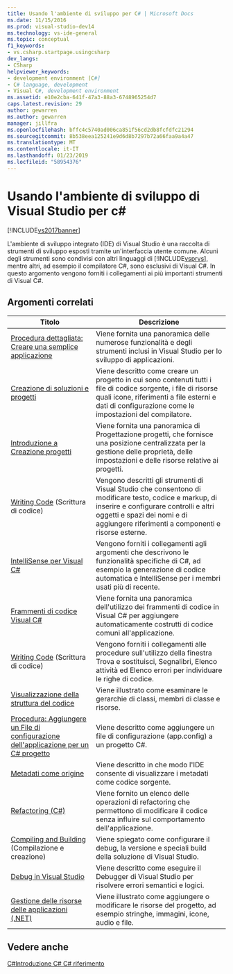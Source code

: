 ```yaml
---
title: Usando l'ambiente di sviluppo per C# | Microsoft Docs
ms.date: 11/15/2016
ms.prod: visual-studio-dev14
ms.technology: vs-ide-general
ms.topic: conceptual
f1_keywords:
- vs.csharp.startpage.usingcsharp
dev_langs:
- CSharp
helpviewer_keywords:
- development environment [C#]
- C# language, development
- Visual C#, development environment
ms.assetid: e10e2cba-641f-47a3-88a3-6748965254d7
caps.latest.revision: 29
author: gewarren
ms.author: gewarren
manager: jillfra
ms.openlocfilehash: bffc4c5740ad006ca851f56cd2db8fcfdfc21294
ms.sourcegitcommit: 8b538eea125241e9d6d8b7297b72a66faa9a4a47
ms.translationtype: MT
ms.contentlocale: it-IT
ms.lasthandoff: 01/23/2019
ms.locfileid: "58954376"
---
```

# <a name="using-the-visual-studio-development-environment-for-c"></a>Usando l'ambiente di sviluppo di Visual Studio per c# #
[!INCLUDE[vs2017banner](../includes/vs2017banner.md)]

L'ambiente di sviluppo integrato (IDE) di Visual Studio è una raccolta di strumenti di sviluppo esposti tramite un'interfaccia utente comune. Alcuni degli strumenti sono condivisi con altri linguaggi di [!INCLUDE[vsprvs](../includes/vsprvs-md.md)], mentre altri, ad esempio il compilatore C#, sono esclusivi di Visual C#. In questo argomento vengono forniti i collegamenti ai più importanti strumenti di Visual C#.

## <a name="related-topics"></a>Argomenti correlati

|Titolo|Descrizione|
|-----------|-----------------|
|[Procedura dettagliata: Creare una semplice applicazione](../ide/walkthrough-create-a-simple-application-with-visual-csharp-or-visual-basic.md)|Viene fornita una panoramica delle numerose funzionalità e degli strumenti inclusi in Visual Studio per lo sviluppo di applicazioni.|
|[Creazione di soluzioni e progetti](../ide/creating-solutions-and-projects.md)|Viene descritto come creare un progetto in cui sono contenuti tutti i file di codice sorgente, i file di risorse quali icone, riferimenti a file esterni e dati di configurazione come le impostazioni del compilatore.|
|[Introduzione a Creazione progetti](http://msdn.microsoft.com/898dd854-c98d-430c-ba1b-a913ce3c73d7)|Viene fornita una panoramica di Progettazione progetti, che fornisce una posizione centralizzata per la gestione delle proprietà, delle impostazioni e delle risorse relative ai progetti.|
|[Writing Code](../ide/writing-code-in-the-code-and-text-editor.md) (Scrittura di codice)|Vengono descritti gli strumenti di Visual Studio che consentono di modificare testo, codice e markup, di inserire e configurare controlli e altri oggetti e spazi dei nomi e di aggiungere riferimenti a componenti e risorse esterne.|
|[IntelliSense per Visual C#](../ide/visual-csharp-intellisense.md)|Vengono forniti i collegamenti agli argomenti che descrivono le funzionalità specifiche di C#, ad esempio la generazione di codice automatica e IntelliSense per i membri usati più di recente.|
|[Frammenti di codice Visual C#](../ide/visual-csharp-code-snippets.md)|Viene fornita una panoramica dell'utilizzo dei frammenti di codice in Visual C# per aggiungere automaticamente costrutti di codice comuni all'applicazione.|
|[Writing Code](../ide/writing-code-in-the-code-and-text-editor.md) (Scrittura di codice)|Vengono forniti i collegamenti alle procedure sull'utilizzo della finestra Trova e sostituisci, Segnalibri, Elenco attività ed Elenco errori per individuare le righe di codice.|
|[Visualizzazione della struttura del codice](../ide/viewing-the-structure-of-code.md)|Viene illustrato come esaminare le gerarchie di classi, membri di classe e risorse.|
|[Procedura: Aggiungere un File di configurazione dell'applicazione per un C# progetto](../csharp-ide/how-to-add-an-application-configuration-file-to-a-csharp-project.md)|Viene descritto come aggiungere un file di configurazione (app.config) a un progetto C#.|
|[Metadati come origine](../csharp-ide/metadata-as-source.md)|Viene descritto in che modo l'IDE consente di visualizzare i metadati come codice sorgente.|
|[Refactoring (C#)](../csharp-ide/refactoring-csharp.md)|Viene fornito un elenco delle operazioni di refactoring che permettono di modificare il codice senza influire sul comportamento dell'applicazione.|
|[Compiling and Building](../ide/compiling-and-building-in-visual-studio.md) (Compilazione e creazione)|Viene spiegato come configurare il debug, la versione e speciali build della soluzione di Visual Studio.|
|[Debug in Visual Studio](../debugger/debugging-in-visual-studio.md)|Viene descritto come eseguire il Debugger di Visual Studio per risolvere errori semantici e logici.|
|[Gestione delle risorse delle applicazioni (.NET)](../ide/managing-application-resources-dotnet.md)|Viene illustrato come aggiungere o modificare le risorse del progetto, ad esempio stringhe, immagini, icone, audio e file.|

## <a name="see-also"></a>Vedere anche
 [C#](http://msdn.microsoft.com/library/7f4f8103-7068-4f1d-92c7-3c4519b6edbc)[Introduzione C# ](http://msdn.microsoft.com/library/d6ec050f-3956-4737-8030-a4fa3521d29f) [ C# riferimento](http://msdn.microsoft.com/library/06de3167-c16c-4e1a-b3c5-c27841d4569a)